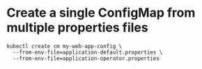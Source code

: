 # Create a single ConfigMap from multiple properties files
```shell script
kubectl create cm my-web-app-config \
  --from-env-file=application-default.properties \
  --from-env-file=application-operator.properties
```